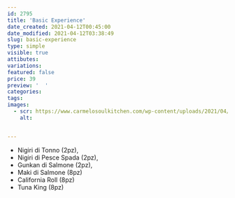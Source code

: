 ```yaml
---
id: 2795
title: 'Basic Experience'
date_created: 2021-04-12T00:45:00
date_modified: 2021-04-12T03:38:49
slug: basic-experience
type: simple
visible: true
attibutes: 
variations:
featured: false
price: 39
preview: '  '
categories: 
tags: 
images: 
  - scr: https://www.carmelosoulkitchen.com/wp-content/uploads/2021/04/Basic-Experience.png
    alt: 


---
```


<ul>
<li class="p1">Nigiri di Tonno (2pz),</li>
<li class="p1">Nigiri di Pesce Spada (2pz),</li>
<li class="p1">Gunkan di Salmone (2pz),</li>
<li class="p1">Maki di Salmone (8pz)</li>
<li class="p1">California Roll (8pz)</li>
<li class="p1">Tuna King (8pz)</li>
</ul>

